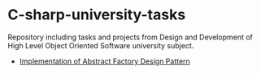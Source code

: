 # C-sharp-university-tasks
Repository including tasks and projects from Design and Development of High Level Object Oriented Software university subject.

<ul>
  <li>
    <a href="https://github.com/egolab/C-sharp-university-tasks/tree/master/abstractFactory">Implementation of Abstract Factory Design Pattern</a> 
  </li>
